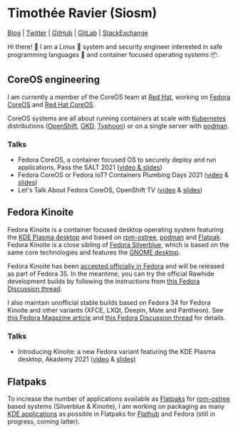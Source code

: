 # Timothée Ravier (Siosm)

[Blog] | [Twitter] | [GitHub] | [GitLab] | [StackExchange]

Hi there! 👋 I am a Linux 🐧 system and security engineer interested in safe
programming languages 🦀 and container focused operating systems 📦.

## CoreOS engineering

I am currently a member of the CoreOS team at [Red Hat][RH], working on [Fedora
CoreOS][FCOS] and [Red Hat CoreOS][RHCOS].

CoreOS systems are all about running containers at scale with [Kubernetes]
distributions ([OpenShift], [OKD], [Typhoon]) or on a single server with
[podman].

### Talks

- Fedora CoreOS, a container focused OS to securely deploy and run
  applications, Pass the SALT 2021 ([video & slides][PtS2021])
- Fedora CoreOS or Fedora IoT? Containers Plumbing Days 2021 ([video][CPD2021v]
  & [slides][CPD2021s])
- Let's Talk About Fedora CoreOS, OpenShift TV ([video][OSTVv] &
  [slides][OSTVs])

## Fedora Kinoite

Fedora Kinoite is a container focused desktop operating system featuring the
[KDE Plasma desktop][KDE] and based on [rpm-ostree], [podman] and [Flatpak].
Fedora Kinoite is a close sibling of [Fedora Silverblue][Silverblue], which is
based on the same core technologies and features the [GNOME desktop][GNOME].

Fedora Kinoite has been [accepted officially in Fedora][Change] and will be
released as part of Fedora 35. In the meantime, you can try the official
Rawhide development builds by following the instructions from [this Fedora
Discussion thread][Rawhide].

I also maintain unofficial stable builds based on Fedora 34 for Fedora Kinoite
and other variants (XFCE, LXQt, Deepin, Mate and Pantheon). See [this Fedora
Magazine article][Article] and [this Fedora Discussion thread][Thread] for
details.

### Talks

- Introducing Kinoite: a new Fedora variant featuring the KDE Plasma desktop,
  Akademy 2021 ([video][Akademy2021v] & [slides][Akademy2021s])

## Flatpaks

To increase the number of applications available as [Flatpaks][Flatpak] for
[rpm-ostree] based systems (Silverblue & Kinoite), I am working on packaging as
many [KDE applications][Apps] as possible in Flatpaks for [Flathub] and Fedora
(still in progress, coming latter).

[Blog]: https://tim.siosm.fr
[Twitter]: https://twitter.com/Siosm
[GitHub]: https://github.com/travier
[GitLab]: https://gitlab.com/Siosm
[StackExchange]: https://stackexchange.com/users/2619545/siosm
[RH]: https://www.redhat.com
[FCOS]: https://getfedora.org/en/coreos
[RHCOS]: https://docs.openshift.com/container-platform/4.7/architecture/architecture-rhcos.html
[Kubernetes]: https://kubernetes.io
[OpenShift]: https://www.openshift.com
[OKD]: https://www.okd.io
[Typhoon]: https://typhoon.psdn.io
[podman]: https://podman.io
[KDE]: https://kde.org
[rpm-ostree]: https://coreos.github.io/rpm-ostree/
[Flatpak]: https://flatpak.org
[Silverblue]: https://silverblue.fedoraproject.org
[GNOME]: https://www.gnome.org
[Change]: https://fedoraproject.org/wiki/Changes/Fedora_Kinoite
[Rawhide]: https://discussion.fedoraproject.org/t/how-to-test-fedora-kinoite-official-builds-only/30405
[Article]: https://fedoramagazine.org/discover-fedora-kinoite/
[Thread]: https://discussion.fedoraproject.org/t/kinoite-a-kde-and-now-xfce-version-of-fedora-silverblue/147
[Apps]: https://kde.org/applications
[Flathub]: https://flathub.org/home
[PtS2021]: https://passthesalt.ubicast.tv/permalink/v1261ac040dde0dnl9vh/
[CPD2021v]: https://www.youtube.com/watch?v=janS7oRMudg
[CPD2021s]: https://siosm.fedorapeople.org/FCOS_and_IoT_Container_Plumbing_Days.pdf
[OSTVv]: https://www.youtube.com/watch?v=yT5BP_hnqRE
[OSTVs]: https://siosm.fedorapeople.org/FCOS_intro_slides_and_Matrix_demo.pdf
[Akademy2021v]: https://www.youtube.com/watch?v=tm4_ftbvGMg
[Akademy2021s]: https://siosm.fedorapeople.org/Introducing_Fedora_Kinoite_-_Akademy_2021.pdf
